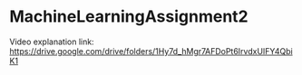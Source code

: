 # MachineLearningAssignment2

Video explanation link:
https://drive.google.com/drive/folders/1Hy7d_hMgr7AFDoPt6IrvdxUIFY4QbiK1
